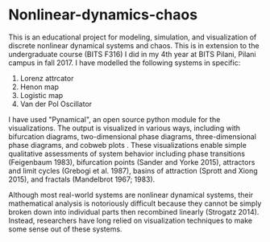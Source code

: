 # Nonlinear-dynamics-chaos

This is an educational project for modeling, simulation, and visualization of discrete nonlinear dynamical systems and chaos. This is in extension to the undergraduate course (BITS F316) I did in my 4th year at BITS Pilani, Pilani campus in fall 2017. I have modelled the following systems in specific:

1. Lorenz attrcator 
2. Henon map
3. Logistic map
4. Van der Pol Oscillator

I have used "Pynamical", an open source python module for the visualizations. The output is visualized in various ways, including with bifurcation diagrams, two-dimensional phase diagrams, three-dimensional phase diagrams, and cobweb plots . These visualizations enable simple qualitative assessments of system behavior including phase transitions (Feigenbaum 1983), bifurcation points (Sander and Yorke 2015), attractors and limit cycles (Grebogi et al. 1987), basins of attraction (Sprott and Xiong 2015), and fractals (Mandelbrot 1967; 1983).

Although most real-world systems are nonlinear dynamical systems, their mathematical analysis is notoriously difficult because they cannot be simply broken down into individual parts then recombined linearly (Strogatz 2014). Instead, researchers have long relied on visualization techniques to make some sense out of these systems.
